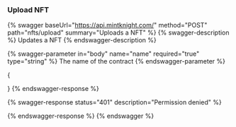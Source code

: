
### Upload NFT

{% swagger baseUrl="https://api.mintknight.com/" method="POST" path="nfts/upload" summary="Uploads a NFT" %} {% swagger-description %} Updates a NFT {% endswagger-description %}

{% swagger-parameter in="body" name="name" required="true" type="string" %} The name of the contract {% endswagger-parameter %}


{
   
}
{% endswagger-response %}

{% swagger-response status="401" description="Permission denied" %}

{% endswagger-response %} {% endswagger %}

